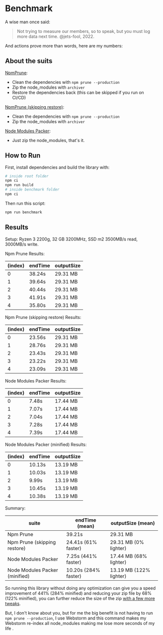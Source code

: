 # Benchmark

A wise man once said:

> Not trying to measure our members, so to speak, but you must log more data next time. @jets-fool, 2022.

And actions prove more than words, here are my numbers:

## About the suits

[NpmPrune](./npm-prune.js):

- Clean the dependencies with `npm prune --production`
- Zip the node_modules with `archiver`
- Restore the dependencies back (this can be skipped if you run on CI/CD)

[NpmPrune (skipping restore)](./npm-prune.js):

- Clean the dependencies with `npm prune --production`
- Zip the node_modules with `archiver`

[Node Modules Packer](./node-modules-packer.js):

- Just zip the node_modules, that's it.

## How to Run

First, install dependencies and build the library with:

```bash
# inside root folder
npm ci
npm run build
# inside benchmark folder
npm ci
```

Then run this script:

```bash
npm run benchmark
```

## Results

Setup: Ryzen 3 2200g, 32 GB 3200MHz, SSD m2 3500MB/s read, 3000MB/s write.

Npm Prune Results:

| (index) | endTime | outputSize |
|---------|---------|------------|
| 0       | 38.24s  | 29.31 MB   |
| 1       | 39.64s  | 29.31 MB   |
| 2       | 40.44s  | 29.31 MB   |
| 3       | 41.91s  | 29.31 MB   |
| 4       | 35.80s  | 29.31 MB   |

Npm Prune (skipping restore) Results:

| (index) | endTime | outputSize |
|---------|---------|------------|
| 0       | 23.56s  | 29.31 MB   |
| 1       | 28.76s  | 29.31 MB   |
| 2       | 23.43s  | 29.31 MB   |
| 3       | 23.22s  | 29.31 MB   |
| 4       | 23.09s  | 29.31 MB   |

Node Modules Packer Results:

| (index) | endTime | outputSize |
|---------|---------|------------|
| 0       | 7.48s   | 17.44 MB   |
| 1       | 7.07s   | 17.44 MB   |
| 2       | 7.04s   | 17.44 MB   |
| 3       | 7.28s   | 17.44 MB   |
| 4       | 7.39s   | 17.44 MB   |

Node Modules Packer (minified) Results:

| (index) | endTime | outputSize |
|---------|---------|------------|
| 0       | 10.13s  | 13.19 MB   |
| 1       | 10.03s  | 13.19 MB   |
| 2       | 9.99s   | 13.19 MB   |
| 3       | 10.45s  | 13.19 MB   |
| 4       | 10.38s  | 13.19 MB   |

Summary:

| suite                          | endTime (mean)       | outputSize (mean)       |
|--------------------------------|----------------------|-------------------------|
| Npm Prune                      | 39.21s               | 29.31 MB                |
| Npm Prune (skipping restore)   | 24.41s (61% faster)  | 29.31 MB (0% lighter)   |
| Node Modules Packer            | 7.25s (441% faster)  | 17.44 MB (68% lighter)  |
| Node Modules Packer (minified) | 10.20s (284% faster) | 13.19 MB (122% lighter) |

So running this library without doing any optimization can give you a speed improvement of 441% (284% minified) and
reducing your zip file by 68% (122% minified), you can further reduce the size of the zip [with a few more tweaks](./README.md#examples).

But, I don't know about you, but for me the big benefit is not having to run `npm prune --production`,
I use Webstorm and this command makes my Webstorm re-index all node_modules making me lose more seconds of my life .
